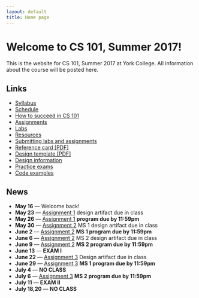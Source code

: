 ```yaml
---
layout: default
title: Home page
---
```


# Welcome to CS 101, Summer 2017!

This is the website for CS 101, Summer 2017 at York College.
All information about the course will be posted here.

## Links

* [Syllabus](syllabus.html)
* [Schedule](schedule.html)
* [How to succeed in CS 101](success.html)
* [Assignments](assign/index.html)
* [Labs](labs/index.html)
* [Resources](resources.html)
* [Submitting labs and assignments](submitting.html)
* [Reference card \[PDF\]](refcard.pdf)
* [Design template \[PDF\]](design-template.pdf)
* [Design information](design/index.html)
* [Practice exams](practice/index.html)
* [Code examples](examples/index.html)

## News
* **May 16** &mdash; Welcome back!
* **May 23** &mdash;  [Assignment 1](assign/assign01.html) design artifact due in class
* **May 26** &mdash;  [Assignment 1](assign/assign01.html) **program due by 11:59pm**
* **May 30** &mdash;  [Assignment 2](assign/assign02.html) MS 1 design artifact due in class
* **June 2** &mdash;  [Assignment 2](assign/assign02.html) **MS 1 program due by 11:59pm**
* **June 6** &mdash;  [Assignment 2](assign/assign02.html) MS 2 design artifact due in class
* **June 9** &mdash;  [Assignment 2](assign/assign02.html) **MS 2 program due by 11:59pm**
* **June 13** &mdash; **EXAM I**
* **June 22** &mdash; [Assignment 3](assign/assign03.html) Design artifact due in class
* **June 29** &mdash; [Assignment 3](assign/assign03.html) **MS 1 program due by 11:59pm**
* **July 4** &mdash; **NO CLASS**
* **July 6** &mdash;  [Assignment 3](assign/assign03.html) **MS 2 program due by 11:59pm**
* **July 11** &mdash; **EXAM II**
* **July 18,20** &mdash; **NO CLASS**

<!--
* **Apr 28** &mdash; The description of [Assignment 4](assign/assign04.html) has been updated to indicate that extra credit features must be the result of individual effort (not collaboration.)
* **Apr 27** &mdash; Solutions to practice exam 4 have been posted on the [Practice Exams](practice/index.html) page.
* **Apr 25** &mdash; **Exam 4** will take place in class on **Thursday, May 4th**.  A practice exam is available on the [Practice Exams](practice/index.html) page.
* **Apr 25** &mdash; Some additional hints have been added to the description of [Assignment 4](assign/assign04.html).
* **Apr 24** &mdash; The description for [Assignment 4](assign/assign04.html) has been updated with a suggestion for how to represent movement direction.
* **Apr 19** &mdash; The [Schedule](schedule.html) has been updated.  Lectures 17&ndash;20 have each been moved back one day earlier.
* **Apr 17** &mdash; [Assignment 4](assign/assign04.html) has been posted.  The design artifacts for **snake\_append\_head()** and **snake\_append\_tail()** are due at the beginning of class on **Tuesday, Apr 25th**.  The design artifacts for **snake\_init()** and **scene\_update()** are due at the beginning of class on **Thursday, Apr 27th**, and the completed code is due on **Friday, May 5th** by 11:59 PM. 
    * **Assignment 4 will require a good deal of understanding and effort - please be prepared to ask questions about the assignment during this Thursday's class (4-20-19).**
* **Apr 4** &mdash; **Exam 3** will take place in class on **Tuesday, Apr 11th**.  The format is the same as Exams 1 and 2.  A practice exam is available on the [Practice Exams](practice/index.html) page.
* **Mar 31** &mdash; The due date for [Assignment 3](assign/assign03.html) has been changed to **Thursday, Apr 6th** by 11:59 PM.
* **Mar 30** &mdash; [Assignment 3](assign/assign03.html) has been updated to correct the description of scoring.
* **Mar 29** &mdash; The description of [Assignment 3](assign/assign03.html) has been updated to describe how to fix a problem that prevents `make submit` from working.
* **Mar 21** &mdash; [Assignment 3](assign/assign03.html) has been posted.  The design is due at the beginning of class on **Tuesday, Mar 28th**, and the code is due on **Tuesday, Apr 4th** by 11:59 PM.
* **Mar 16** &mdash; The [Schedule](schedule.html) and [Labs](labs/index.html) pages have been updated to account for the college being closed on the 14th.
* **Mar 13** &mdash; Due to the snowstorm expected for tomorrow, Exam 2 will take place on **Thursday, Mar 16th**.  We will use Tuesday, Mar 14th as a review day if the college is open.
* **Mar 9** &mdash; Solutions to Spring 2016 Exam 2 are posted on the [Practice Exams](practice/index.html) page.  Also, the Spring 2015 Exam 2 has been posted as an additional practice exam.
* **Mar 6** &mdash; **Exam 2** will take place in class on **Tuesday, Mar 14th**.  The format will be the same as Exam 1.  A practice exam is available on the [Practice Exams](practice/index.html) page.
* **Feb 7** &mdash; Solutions to the first practice exam are available on the [Practice Exams](practice/index.html) page.
* **Jan 31** &mdash; **Exam 1** will take place in class on **Tuesday, Feb 14th**.  It is closed book and closed notes: however, you will have the [reference card](refcard.pdf) as a reference.  There will be a written part and a programming part.  The [Practice Exams](practice/index.html) page has a practice exam.
* **Jan 31** &mdash; [Assignment 2](assign/assign02.html) has been posted.  There are two milestones; see the assignment description for deliverables and due dates.
* **Jan 21** &mdash; The [Schedule](schedule.html) has been updated with suggested textbook exercises.
* **Jan 19** &mdash; [Assignment 1](assign/assign01.html) has been posted.  The design artifact is due at the beginning of class on Thursday, Jan 26th.  The completed program is due Tuesday, Jan 31st by 11:59 PM.
* **Jan 19** &mdash; Welcome back!
-->
